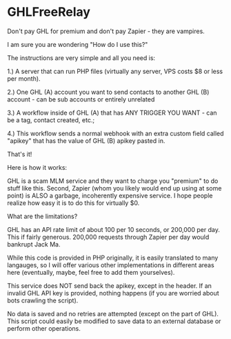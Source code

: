 # GHLFreeRelay
Don't pay GHL for premium and don't pay Zapier - they are vampires. 

I am sure you are wondering "How do I use this?"

The instructions are very simple and all you need is:

1.) A server that can run PHP files (virtually any server, VPS costs $8 or less per month).

2.) One GHL (A) account you want to send contacts to another GHL (B) account - can be sub accounts or entirely unrelated

3.) A workflow inside of GHL (A) that has ANY TRIGGER YOU WANT - can be a tag, contact created, etc.;

4.) This workflow sends a normal webhook with an extra custom field called "apikey" that has the value of GHL (B) apikey pasted in.


That's it! 


Here is how it works:

GHL is a scam MLM service and they want to charge you "premium" to do stuff like this. Second, Zapier (whom you likely would end up using at some point) is ALSO a garbage, incoherently expensive service.
I hope people realize how easy it is to do this for virtually $0.


What are the limitations?

GHL has an API rate limit of about 100 per 10 seconds, or 200,000 per day. This if fairly generous. 200,000 requests through Zapier per day would bankrupt Jack Ma.

While this code is provided in PHP originally, it is easily translated to many langauges, so I will offer various other implementations in different areas here (eventually, maybe, feel free to add them yourselves).

This service does NOT send back the apikey, except in the header. If an invalid GHL API key is provided, nothing happens (if you are worried about bots crawling the script). 

No data is saved and no retries are attempted (except on the part of GHL). This script could easily be modified to save data to an external database or perform other operations.

